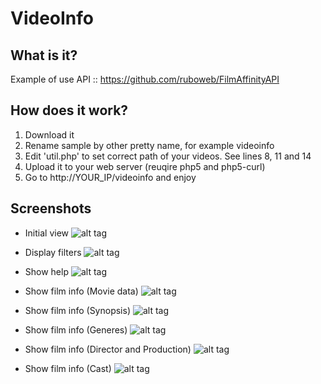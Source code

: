 # VideoInfo

## What is it?
Example of use API :: https://github.com/ruboweb/FilmAffinityAPI


## How does it work?
1. Download it
2. Rename sample by other pretty name, for example videoinfo
2. Edit 'util.php' to set correct path of your videos. See lines 8, 11 and 14
3. Upload it to your web server (reuqire php5 and php5-curl)
4. Go to http://YOUR_IP/videoinfo and enjoy


## Screenshots

* Initial view
![alt tag](https://github.com/ruboweb/FilmAffinityAPI/blob/master/videoinfo/screenshots/1.png)

* Display filters
![alt tag](https://github.com/ruboweb/FilmAffinityAPI/blob/master/videoinfo/screenshots/2.png)

* Show help
![alt tag](https://github.com/ruboweb/FilmAffinityAPI/blob/master/videoinfo/screenshots/3.png)

* Show film info (Movie data)
![alt tag](https://github.com/ruboweb/FilmAffinityAPI/blob/master/videoinfo/screenshots/4.png)

* Show film info (Synopsis)
![alt tag](https://github.com/ruboweb/FilmAffinityAPI/blob/master/videoinfo/screenshots/5.png)

* Show film info (Generes)
![alt tag](https://github.com/ruboweb/FilmAffinityAPI/blob/master/videoinfo/screenshots/6.png)

* Show film info (Director and Production)
![alt tag](https://github.com/ruboweb/FilmAffinityAPI/blob/master/videoinfo/screenshots/7.png)

* Show film info (Cast)
![alt tag](https://github.com/ruboweb/FilmAffinityAPI/blob/master/videoinfo/screenshots/8.png)
